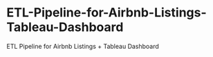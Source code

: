 # ETL-Pipeline-for-Airbnb-Listings-Tableau-Dashboard
ETL Pipeline for Airbnb Listings + Tableau Dashboard
